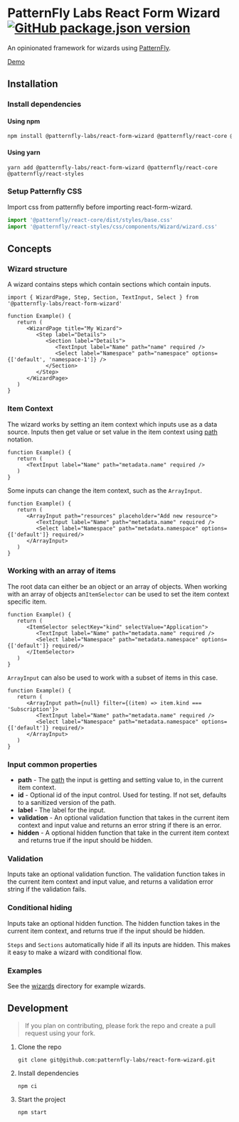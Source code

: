 # PatternFly Labs React Form Wizard [![GitHub package.json version](https://img.shields.io/github/package-json/v/patternfly-labs/react-form-wizard)](https://www.npmjs.com/package/@patternfly-labs/react-form-wizard)

An opinionated framework for wizards using [PatternFly](https://www.patternfly.org/).

[Demo](https://patternfly-labs.github.io/react-form-wizard/)

## Installation

### Install dependencies

#### Using npm

```sh
npm install @patternfly-labs/react-form-wizard @patternfly/react-core @patternfly/react-styles
```

#### Using yarn

```
yarn add @patternfly-labs/react-form-wizard @patternfly/react-core @patternfly/react-styles
```

### Setup Patternfly CSS

Import css from patternfly before importing react-form-wizard.

```typescript
import '@patternfly/react-core/dist/styles/base.css'
import '@patternfly/react-styles/css/components/Wizard/wizard.css'
```

## Concepts

### Wizard structure

A wizard contains steps which contain sections which contain inputs.

```tsx
import { WizardPage, Step, Section, TextInput, Select } from '@patternfly-labs/react-form-wizard'

function Example() {
   return (
      <WizardPage title="My Wizard">
         <Step label="Details">
            <Section label="Details">
               <TextInput label="Name" path="name" required />
               <Select label="Namespace" path="namespace" options={['default', 'namespace-1']} />
            </Section>
         </Step>
      </WizardPage>
   )
}
```

### Item Context

The wizard works by setting an item context which inputs use as a data source.
Inputs then get value or set value in the item context using [path](https://github.com/jonschlinkert/set-value#object-paths) notation.

```tsx
function Example() {
   return (
      <TextInput label="Name" path="metadata.name" required />
   )
}
```

Some inputs can change the item context, such as the `ArrayInput`.

```tsx
function Example() {
   return (
      <ArrayInput path="resources" placeholder="Add new resource">
         <TextInput label="Name" path="metadata.name" required />
         <Select label="Namespace" path="metadata.namespace" options={['default']} required/>
      </ArrayInput>
   )
}
```

### Working with an array of items

The root data can either be an object or an array of objects.
When working with an array of objects an`ItemSelector` can be used to set the item context specific item.

```tsx
function Example() {
   return (
      <ItemSelector selectKey="kind" selectValue="Application">
         <TextInput label="Name" path="metadata.name" required />
         <Select label="Namespace" path="metadata.namespace" options={['default']} required/>
      </ItemSelector>
   )
}
```

`ArrayInput` can also be used to work with a subset of items in this case.

```tsx
function Example() {
   return (
      <ArrayInput path={null} filter={(item) => item.kind === 'Subscription'}>
         <TextInput label="Name" path="metadata.name" required />
         <Select label="Namespace" path="metadata.namespace" options={['default']} required/>
      </ArrayInput>
   )
}
```

### Input common properties

- **path** - The [path](https://github.com/jonschlinkert/set-value#object-paths) the input is getting and setting value to, in the current item context.
- **id** - Optional id of the input control. Used for testing. If not set, defaults to a sanitized version of the path.
- **label** - The label for the input.
- **validation** - An optional validation function that takes in the current item context and input value and returns an error string if there is an error.
- **hidden** - A optional hidden function that take in the current item context and returns true if the input should be hidden.

### Validation

Inputs take an optional validation function. The validation function takes in the current item context and input value, and returns a validation error string if the validation fails.

### Conditional hiding

Inputs take an optional hidden function. The hidden function takes in the current item context, and returns true if the input should be hidden.

`Steps` and `Sections` automatically hide if all its inputs are hidden. This makes it easy to make a wizard with conditional flow.

### Examples

See the [wizards](https://github.com/patternfly-labs/react-form-wizard/tree/main/wizards) directory for example wizards.

## Development

> If you plan on contributing, please fork the repo and create a pull request using your fork.

1. Clone the repo

   ```
   git clone git@github.com:patternfly-labs/react-form-wizard.git
   ```

2. Install dependencies

   ```
   npm ci
   ```

3. Start the project

   ```
   npm start
   ```
